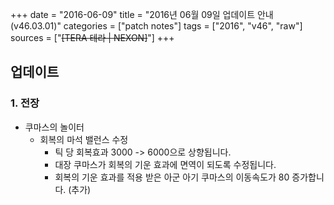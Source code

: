 +++
date = "2016-06-09"
title = "2016년 06월 09일 업데이트 안내 (v46.03.01)"
categories = ["patch notes"]
tags = ["2016", "v46", "raw"]
sources = ["~~[TERA 테라 | NEXON]~~"]
+++

## 업데이트

### **1.** 전장
- 쿠마스의 놀이터
  - 회복의 마석 밸런스 수정
    - 틱 당 회복효과 3000 -> 6000으로 상향됩니다.
    - 대장 쿠마스가 회복의 기운 효과에 면역이 되도록 수정됩니다.
    - 회복의 기운 효과를 적용 받은 아군 아기 쿠마스의 이동속도가 80 증가합니다. (추가) 
